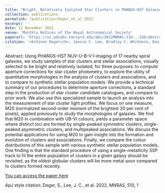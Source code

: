 ```yaml
---
title: "Bright, Relatively Isolated Star Clusters in PHANGS-HST Galaxies: Aperture Corrections, Quantitative Morphologies, and Comparison with Synthetic Stellar Population Models"
collection: publications
permalink: /publication/Deger_et_al_2022
excerpt: ''
date: 12 November 2021
venue: 'Monthly Notices of the Royal Astronomical Society'
paperurl: 'https://ui.adsabs.harvard.edu/abs/2022MNRAS.510...32D/abstract'
citation: '<b>Sinan Deger</b>, Janice C. Lee, Bradley C. Whitmore, David A. Thilker, et al.;  Bright, Relatively Isolated Star Clusters in PHANGS-HST Galaxies: Aperture Corrections, Quantitative Morphologies, and Comparison with Synthetic Stellar Population Models, Monthly Notices of the Royal Astronomical Society, Volume 510, Issue 1, February 2022, Pages 32–53 - '
---
```


Abstract: Using PHANGS-HST NUV-U-B-V-I imaging of 17 nearby spiral galaxies, we study samples of star clusters and stellar associations, visually selected to be bright and relatively isolated, for three purposes: to compute aperture corrections for star cluster photometry, to explore the utility of quantitative morphologies in the analysis of clusters and associations, and to compare to synthetic stellar population models. We provide a technical summary of our procedures to determine aperture corrections, a standard step in the production of star cluster candidate catalogues, and compare to prior work. We also use this specialized sample to launch an analysis into the measurement of star cluster light profiles. We focus on one measure, M20 (normalized second-order moment of the brightest 20 per cent of pixels), applied previously to study the morphologies of galaxies. We find that M20 in combination with UB-VI colours, yields a parameter space where distinct loci are formed by single-peaked symmetric clusters, single-peaked asymmetric clusters, and multipeaked associations. We discuss the potential applications for using M20 to gain insight into the formation and evolution of clusters and associations. Finally, we compare the colour distributions of this sample with various synthetic stellar population models. One finding is that the standard procedure of using a single-metallicity SSP track to fit the entire population of clusters in a given galaxy should be revisited, as the oldest globular clusters will be more metal-poor compared to clusters formed recently. 

[You can access the paper here](https://ui.adsabs.harvard.edu/abs/2022MNRAS.510...32D/abstract)

ApJ style citation: Deger, S., Lee, J. C., et al. 2022, MNRAS, 510, 1 
